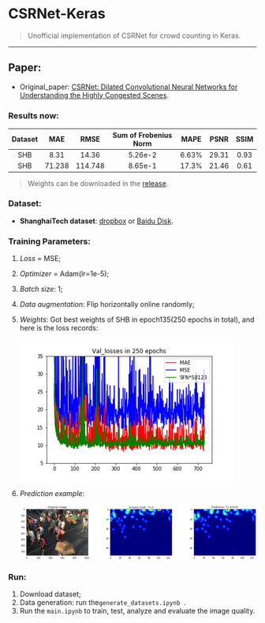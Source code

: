 # CSRNet-Keras
> Unofficial implementation of CSRNet for crowd counting in Keras.

---

## Paper:

+ Original_paper: [CSRNet: Dilated Convolutional Neural Networks for Understanding the Highly Congested Scenes](https://www.researchgate.net/publication/323444534_CSRNet_Dilated_Convolutional_Neural_Networks_for_Understanding_the_Highly_Congested_Scenes).

### Results now:

| Dataset | MAE    | RMSE    | Sum of Frobenius Norm | MAPE  | PSNR  | SSIM |
| :-----: | :----: | :-----: | :-------------------: | :---: | :---: | :--: |
|   SHB   | 8.31   | 14.36   |        5.26e-2        | 6.63% | 29.31 | 0.93 |
|   SHB   | 71.238 | 114.748 |        8.65e-1        | 17.3% | 21.46 | 0.61 |
> Weights can be downloaded in the [release](https://github.com/ZhengPeng7/CSRNet-Keras/releases/tag/v0.9).

### Dataset:

- **ShanghaiTech dataset**: [dropbox](<https://www.dropbox.com/s/fipgjqxl7uj8hd5/ShanghaiTech.zip?dl=0>) or [Baidu Disk](<http://pan.baidu.com/s/1nuAYslz>).

### Training Parameters:

1. *Loss* = MSE;

2. *Optimizer* = Adam(lr=1e-5);

3. *Batch size*: 1;

4. *Data augmentation*: Flip horizontally online randomly;

7. *Weights*: Got best weights of SHB in epoch135(250 epochs in total), and here is the loss records:

   ![Loss_records](materials/CSRNet_val_loss.png)

8. *Prediction example*:

   ![example](materials/raw-GT-pred.png)

### Run:

1. Download dataset;
2. Data generation: run the`generate_datasets.ipynb `.
3. Run the `main.ipynb` to train, test, analyze and evaluate the image quality.
